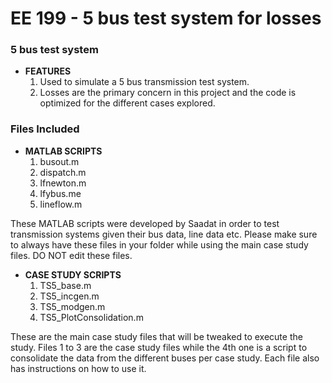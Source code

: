 # EE 199 - 5 bus test system for losses

### 5 bus test system



* **FEATURES**
  1. Used to simulate a 5 bus transmission test system.
  2. Losses are the primary concern in this project and the code is optimized for the different cases explored.

### Files Included
* **MATLAB SCRIPTS**
  1. busout.m
  2. dispatch.m
  3. lfnewton.m
  4. lfybus.me
  5. lineflow.m

These MATLAB scripts were developed by Saadat in order to test transmission systems given their bus data, line data etc. Please make sure to always have these files in your folder while using the main case study files. DO NOT edit these files.

* **CASE STUDY SCRIPTS**
  1. TS5_base.m
  2. TS5_incgen.m
  3. TS5_modgen.m
  4. TS5_PlotConsolidation.m
 
These are the main case study files that will be tweaked to execute the study. Files 1 to 3 are the case study files while the 4th one is a script to consolidate the data from the different buses per case study. Each file also has instructions on how to use it.
